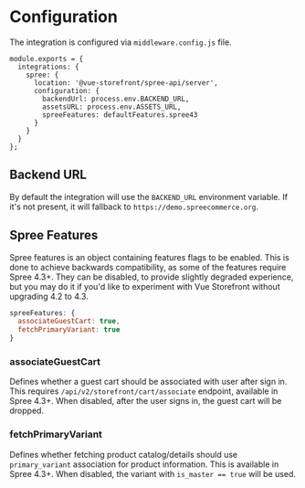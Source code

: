 # Configuration

The integration is configured via `middleware.config.js` file.

```
module.exports = {
  integrations: {
    spree: {
      location: '@vue-storefront/spree-api/server',
      configuration: {
        backendUrl: process.env.BACKEND_URL,
        assetsURL: process.env.ASSETS_URL,
        spreeFeatures: defaultFeatures.spree43
      }
    }
  }
};
```

## Backend URL

By default the integration will use the `BACKEND_URL` environment variable. If it's not present, it will fallback to `https://demo.spreecommerce.org`.

## Spree Features

Spree features is an object containing features flags to be enabled.
This is done to achieve backwards compatibility, as some of the features require Spree 4.3+. They can be disabled, to provide slightly degraded experience, but you may do it if you'd like to experiment with Vue Storefront without upgrading 4.2 to 4.3.

```js
spreeFeatures: {
  associateGuestCart: true,
  fetchPrimaryVariant: true
}
```

### associateGuestCart

Defines whether a guest cart should be associated with user after sign in. This requires `/api/v2/storefront/cart/associate` endpoint, available in Spree 4.3+.
When disabled, after the user signs in, the guest cart will be dropped.

### fetchPrimaryVariant

Defines whether fetching product catalog/details should use `primary_variant` association for product information. This is available in Spree 4.3+.
When disabled, the variant with `is_master == true` will be used.
